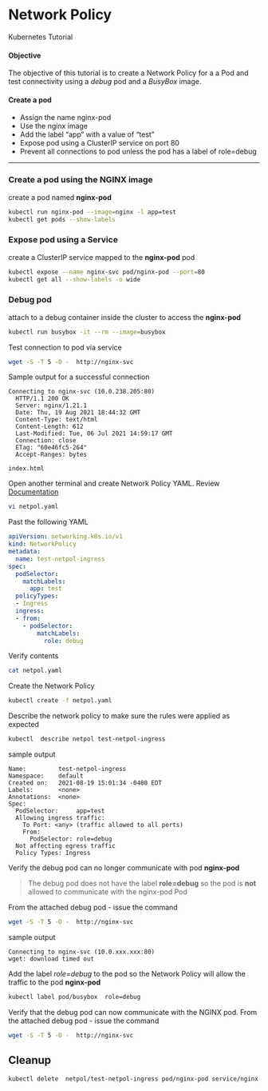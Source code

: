 # Network Policy
Kubernetes Tutorial 

#### Objective 
The objective of this tutorial is to create a Network Policy for a a Pod and test connectivity using a *debug* pod and a *BusyBox* image.


#### Create a pod
* Assign the name nginx-pod
* Use the nginx image
* Add the label “app” with a value of “test”
* Expose pod using a ClusterIP service on port 80
* Prevent all connections to pod unless the pod has a label of role=debug
---


### Create a pod using the NGINX image 
create a pod named **nginx-pod**
```bash
kubectl run nginx-pod --image=nginx -l app=test
kubectl get pods --show-labels
```

### Expose pod using a Service
create a ClusterIP service mapped to the **nginx-pod** pod 
```bash
kubectl expose --name nginx-svc pod/nginx-pod --port=80 
kubectl get all --show-labels -o wide
```


### Debug pod 
attach to a debug container inside the cluster to access the **nginx-pod**

```bash 
kubectl run busybox -it --rm --image=busybox
```

Test connection to pod via service 
```bash
wget -S -T 5 -O -  http://nginx-svc
```

Sample output for a successful connection
```
Connecting to nginx-svc (10.0.238.205:80)
  HTTP/1.1 200 OK
  Server: nginx/1.21.1
  Date: Thu, 19 Aug 2021 18:44:32 GMT
  Content-Type: text/html
  Content-Length: 612
  Last-Modified: Tue, 06 Jul 2021 14:59:17 GMT
  Connection: close
  ETag: "60e46fc5-264"
  Accept-Ranges: bytes

index.html
```

Open another terminal and create Network Policy YAML.
 Review [Documentation](https://kubernetes.io/docs/concepts/services-networking/network-policies/)
```bash
vi netpol.yaml
```

Past the following YAML
```YAML
apiVersion: networking.k8s.io/v1
kind: NetworkPolicy
metadata:
  name: test-netpol-ingress
spec:
  podSelector:
    matchLabels:
      app: test
  policyTypes:
  - Ingress
  ingress:
  - from:
    - podSelector:
        matchLabels:
          role: debug
```
Verify contents 
```bash
cat netpol.yaml
```

Create the Network Policy 
```bash 
kubectl create -f netpol.yaml
```
Describe the network policy to make sure the rules were applied as expected 

```bash
kubectl  describe netpol test-netpol-ingress
```
sample output 

```
Name:         test-netpol-ingress
Namespace:    default
Created on:   2021-08-19 15:01:34 -0400 EDT
Labels:       <none>
Annotations:  <none>
Spec:
  PodSelector:     app=test
  Allowing ingress traffic:
    To Port: <any> (traffic allowed to all ports)
    From:
      PodSelector: role=debug
  Not affecting egress traffic
  Policy Types: Ingress
  ```


Verify the debug pod can no longer communicate with pod **nginx-pod**
>The debug pod does not have the label **role=debug** so the pod is **not** allowed to communicate with the nginx-pod Pod

From the attached debug pod - issue the command 
```bash
wget -S -T 5 -O -  http://nginx-svc
```
sample output 

```
Connecting to nginx-svc (10.0.xxx.xxx:80)
wget: download timed out
```

Add the label *role=debug* to the pod so the Network Policy will allow the traffic to the pod **nginx-pod**

```bash
kubectl label pod/busybox  role=debug
```
Verify that the debug pod can now communicate with the NGINX pod. From the attached debug pod - issue the command 
```bash
wget -S -T 5 -O -  http://nginx-svc
```


## Cleanup

```bash 
kubectl delete  netpol/test-netpol-ingress pod/nginx-pod service/nginx-svc
```